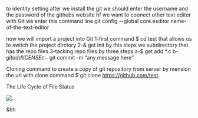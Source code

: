 
to identity setting 
after we install the git 
we should enter the username and the password of the githubs website
 hf we want to coonect other text editor with Git 
we enter this command line 
git config --global core.esditor name-of-the-text-editor

now we will import a project into Git
1-first command
$ cd test
that allows us to switch the project dirctory
2-& get init
by this steps we subdirectory that has the repo files
3-tacking repo files by three steps 
a-$ get add *.c
b-$git add lICENSE
c-$ git commit -m “any message here”

Cloning command
to create a copy of git repository from server
by mension the url with clone command
$ git clone https://github.com/test

The Life Cycle of File Status

![..](https://blog.udemy.com/wp-content/uploads/2015/08/image006.png)

 &hh

